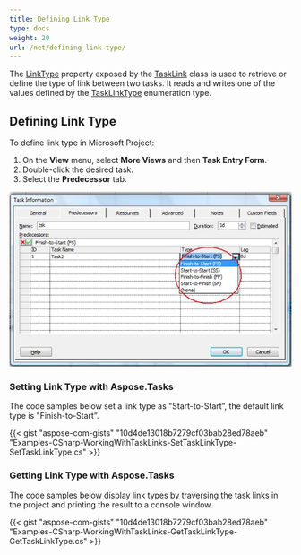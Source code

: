```yaml
---
title: Defining Link Type
type: docs
weight: 20
url: /net/defining-link-type/
---
```


The [LinkType](https://apireference.aspose.com/tasks/net/aspose.tasks/tasklink/properties/linktype) property exposed by the [TaskLink](https://apireference.aspose.com/tasks/net/aspose.tasks/tasklink) class is used to retrieve or define the type of link between two tasks. It reads and writes one of the values defined by the [TaskLinkType](https://apireference.aspose.com/tasks/net/aspose.tasks/tasklinktype) enumeration type.

## **Defining Link Type**
To define link type in Microsoft Project:

1. On the **View** menu, select **More Views** and then **Task Entry Form**.
2. Double-click the desired task.
3. Select the **Predecessor** tab.

![defining task links](defining-link-type_1.png)

### **Setting Link Type with Aspose.Tasks**
The code samples below set a link type as "Start-to-Start”, the default link type is "Finish-to-Start”.

{{< gist "aspose-com-gists" "10d4de13018b7279cf03bab28ed78aeb" "Examples-CSharp-WorkingWithTaskLinks-SetTaskLinkType-SetTaskLinkType.cs" >}}

### **Getting Link Type with Aspose.Tasks**
The code samples below display link types by traversing the task links in the project and printing the result to a console window.

{{< gist "aspose-com-gists" "10d4de13018b7279cf03bab28ed78aeb" "Examples-CSharp-WorkingWithTaskLinks-GetTaskLinkType-GetTaskLinkType.cs" >}}
